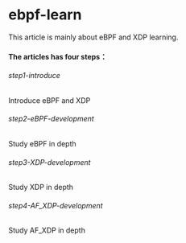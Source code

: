 # ebpf-learn
This article is mainly about eBPF and XDP learning.

#### The articles has four steps：

###### step1-introduce

Introduce eBPF and XDP

###### step2-eBPF-development

Study eBPF in depth

###### step3-XDP-development

Study XDP in depth

###### step4-AF_XDP-development

Study AF_XDP in depth



